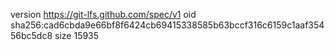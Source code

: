 version https://git-lfs.github.com/spec/v1
oid sha256:cad6cbda9e66bf8f6424cb69415338585b63bccf316c6159c1aaf35456bc5dc8
size 15935
